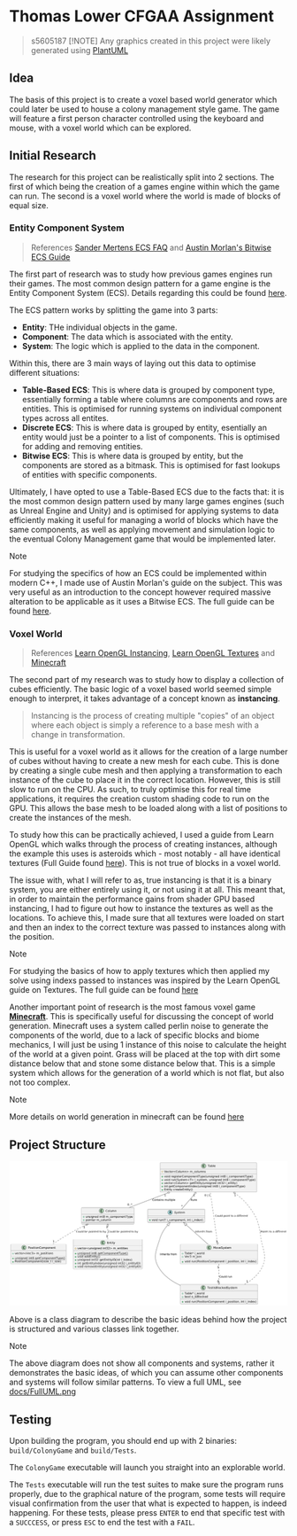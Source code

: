 # Thomas Lower CFGAA Assignment
> s5605187
> [!NOTE]
> Any graphics created in this project were likely generated using [PlantUML](https://plantuml.com/)

## Idea

The basis of this project is to create a voxel based world generator which could later be used to house a colony management style game. The game will feature a first person character controlled using the keyboard and mouse, with a voxel world which can be explored.

## Initial Research

The research for this project can be realistically split into 2 sections. The first of which being the creation of a games engine within which the game can run. The second is a voxel world where the world is made of blocks of equal size.

### Entity Component System

> References [Sander Mertens ECS FAQ](https://github.com/SanderMertens/ecs-faq) and [Austin Morlan's Bitwise ECS Guide](https://austinmorlan.com/posts/entity_component_system/)

The first part of research was to study how previous games engines run their games. The most common design pattern for a game engine is the Entity Component System (ECS). Details regarding this could be found [here](https://github.com/SanderMertens/ecs-faq).

The ECS pattern works by splitting the game into 3 parts:
- **Entity**: THe individual objects in the game.
- **Component**: The data which is associated with the entity.
- **System**: The logic which is applied to the data in the component.

Within this, there are 3 main ways of laying out this data to optimise different situations:

- **Table-Based ECS**: This is where data is grouped by component type, essentially forming a table where columns are components and rows are entities. This is optimised for running systems on individual component types across all entites.
- **Discrete ECS**: This is where data is grouped by entity, esentially an entity would just be a pointer to a list of components. This is optimised for adding and removing entities.
- **Bitwise ECS**: This is where data is grouped by entity, but the components are stored as a bitmask. This is optimised for fast lookups of entities with specific components.

Ultimately, I have opted to use a Table-Based ECS due to the facts that: it is the most common design pattern used by many large games engines (such as Unreal Engine and Unity) and is optimised for applying systems to data efficiently making it useful for managing a world of blocks which have the same components, as well as applying movement and simulation logic to the eventual Colony Management game that would be implemented later.

> [!NOTE]
> For studying the specifics of how an ECS could be implemented within modern C++, I made use of Austin Morlan's guide on the subject. This was very useful as an introduction to the concept however required massive alteration to be applicable as it uses a Bitwise ECS. The full guide can be found [here](https://austinmorlan.com/posts/entity_component_system/).

### Voxel World

> References [Learn OpenGL Instancing](https://learnopengl.com/Advanced-OpenGL/Instancing), [Learn OpenGL Textures](https://learnopengl.com/Getting-started/Textures) and [Minecraft](https://www.minecraft.net/en-us)

The second part of my research was to study how to display a collection of cubes efficiently. The basic logic of a voxel based world seemed simple enough to interpret, it takes advantage of a concept known as **instancing**.

> Instancing is the process of creating multiple "copies" of an object where each object is simply a reference to a base mesh with a change in transformation.

This is useful for a voxel world as it allows for the creation of a large number of cubes without having to create a new mesh for each cube. This is done by creating a single cube mesh and then applying a transformation to each instance of the cube to place it in the correct location. However, this is still slow to run on the CPU. As such, to truly optimise this for real time applications, it requires the creation custom shading code to run on the GPU. This allows the base mesh to be loaded
along with a list of positions to create the instances of the mesh.

To study how this can be practically achieved, I used a guide from Learn OpenGL which walks through the process of creating instances, although the example this uses is asteroids which - most notably - all have identical textures (Full Guide found [here](https://learnopengl.com/Advanced-OpenGL/Instancing)). This is not true of blocks in a voxel world.

The issue with, what I will refer to as, true instancing is that it is a binary system, you are either entirely using it, or not using it at all. This meant that, in order to maintain the performance gains from shader GPU based instancing, I had to figure out how to instance the textures as well as the locations. To achieve this, I made sure that all textures were loaded on start and then an index to the correct texture was passed to instances along with the position.

> [!NOTE]
> For studying the basics of how to apply textures which then applied my solve using indexs passed to instances was inspired by the Learn OpenGL guide on Textures. The full guide can be found [here](https://learnopengl.com/Getting-started/Textures)

Another important point of research is the most famous voxel game **[Minecraft](https://www.minecraft.net/en-us)**. This is specifically useful for discussing the concept of world generation. Minecraft uses a system called perlin noise to generate the components of the world, due to a lack of specific blocks and biome mechanics, I will just be using 1 instance of this noise to calculate the height of the world at a given point. Grass will be placed at the top with dirt some distance below that
and stone some distance below that. This is a simple system which allows for the generation of a world which is not flat, but also not too complex.

> [!NOTE]
> More details on world generation in minecraft can be found [here](https://minecraft.wiki/w/World_generation)

## Project Structure

![/docs/ClassDiagram.png](https://github.com/NCCA/programming-assignment-supersliser/blob/docs/docs/ClassDiagram.png?raw=true)

Above is a class diagram to describe the basic ideas behind how the project is structured and various classes link together.

> [!NOTE]
> The above diagram does not show all components and systems, rather it demonstrates the basic ideas, of which you can assume other components and systems will follow similar patterns. To view a full UML, see [docs/FullUML.png](https://github.com/NCCA/programming-assignment-supersliser/blob/docs/docs/fullUML.png?raw=true)

## Testing

Upon building the program, you should end up with 2 binaries: `build/ColonyGame` and `build/Tests`.

The `ColonyGame` executable will launch you straight into an explorable world.

The `Tests` executable will run the test suites to make sure the program runs properly, due to the graphical nature of the program, some tests will require visual confirmation from the user that what is expected to happen, is indeed happening. For these tests, please press `ENTER` to end that specific test with a `SUCCCESS`, or press `ESC` to  end the test with a `FAIL`.

